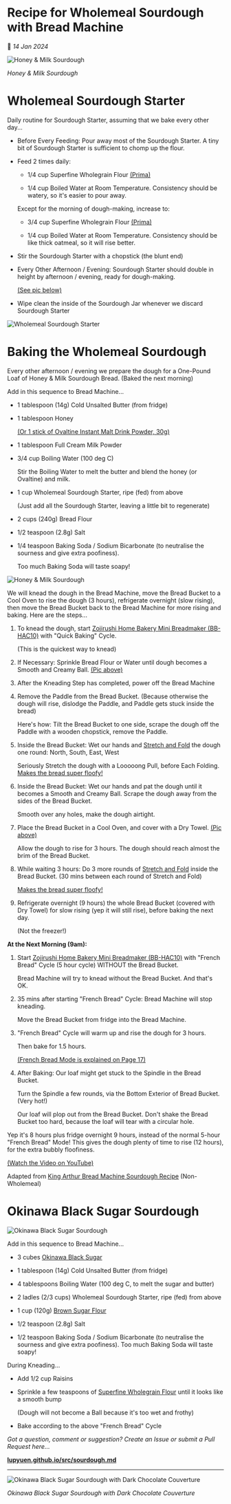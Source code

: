 # Recipe for Wholemeal Sourdough with Bread Machine

📝 _14 Jan 2024_

![Honey & Milk Sourdough](https://lupyuen.github.io/images/sourdough25.jpg)

_Honey & Milk Sourdough_

# Wholemeal Sourdough Starter

Daily routine for Sourdough Starter, assuming that we bake every other day...

-   Before Every Feeding: Pour away most of the Sourdough Starter. A tiny bit of Sourdough Starter is sufficient to chomp up the flour.

-   Feed 2 times daily:

    -   1/4 cup Superfine Wholegrain Flour [(Prima)](https://www.redmanshop.com/shop-by-category/baking-ingredients/flour/speciality-flour/000000000000103830.html)
    
    -   1/4 cup Boiled Water at Room Temperature. Consistency should be watery, so it's easier to pour away.

    Except for the morning of dough-making, increase to:

    -   3/4 cup Superfine Wholegrain Flour [(Prima)](https://www.redmanshop.com/shop-by-category/baking-ingredients/flour/speciality-flour/000000000000103830.html)
    
    -   1/4 cup Boiled Water at Room Temperature. Consistency should be like thick oatmeal, so it will rise better.

-   Stir the Sourdough Starter with a chopstick (the blunt end)

-   Every Other Afternoon / Evening: Sourdough Starter should double in height by afternoon / evening, ready for dough-making.

    [(See pic below)](https://lupyuen.github.io/images/sourdough2.jpg)

-   Wipe clean the inside of the Sourdough Jar whenever we discard Sourdough Starter

![Wholemeal Sourdough Starter](https://lupyuen.github.io/images/sourdough2.jpg)

# Baking the Wholemeal Sourdough

Every other afternoon / evening we prepare the dough for a One-Pound Loaf of Honey & Milk Sourdough Bread. (Baked the next morning)

Add in this sequence to Bread Machine...

-   1 tablespoon (14g) Cold Unsalted Butter (from fridge)

-   1 tablespoon Honey

    [(Or 1 stick of Ovaltine Instant Malt Drink Powder, 30g)](https://www.fairprice.com.sg/product/ovaltine-malt-drink-chocolate-820g-13058372)

-   1 tablespoon Full Cream Milk Powder 

-   3/4 cup Boiling Water (100 deg C)

    Stir the Boiling Water to melt the butter and blend the honey (or Ovaltine) and milk.

-   1 cup Wholemeal Sourdough Starter, ripe (fed) from above

    (Just add all the Sourdough Starter, leaving a little bit to regenerate)

-   2 cups (240g) Bread Flour

-   1/2 teaspoon (2.8g) Salt

-   1/4 teaspoon Baking Soda / Sodium Bicarbonate (to neutralise the sourness and give extra poofiness).

    Too much Baking Soda will taste soapy!

![Honey & Milk Sourdough](https://lupyuen.github.io/images/sourdough25.jpg)

We will knead the dough in the Bread Machine, move the Bread Bucket to a Cool Oven to rise the dough (3 hours), refrigerate overnight (slow rising), then move the Bread Bucket back to the Bread Machine for more rising and baking. Here are the steps...

1.  To knead the dough, start [Zojirushi Home Bakery Mini Breadmaker (BB-HAC10)](https://www.zojirushi.com/app/product/bbhac) with "Quick Baking" Cycle.

    (This is the quickest way to knead)

1.  If Necessary: Sprinkle Bread Flour or Water until dough becomes a Smooth and Creamy Ball. [(Pic above)](https://lupyuen.github.io/images/sourdough25.jpg)

1.  After the Kneading Step has completed, power off the Bread Machine

1.  Remove the Paddle from the Bread Bucket. (Because otherwise the dough will rise, dislodge the Paddle, and Paddle gets stuck inside the bread)

    Here's how: Tilt the Bread Bucket to one side, scrape the dough off the Paddle with a wooden chopstick, remove the Paddle.

1.  Inside the Bread Bucket: Wet our hands and [Stretch and Fold](https://www.theperfectloaf.com/how-to-stretch-and-fold-sourdough-bread-dough/) the dough one round: North, South, East, West

    Seriously Stretch the dough with a Looooong Pull, before Each Folding. [Makes the bread super floofy!](https://qoto.org/@lupyuen/111763975783868661)

1.  Inside the Bread Bucket: Wet our hands and pat the dough until it becomes a Smooth and Creamy Ball. Scrape the dough away from the sides of the Bread Bucket.

    Smooth over any holes, make the dough airtight.

1.  Place the Bread Bucket in a Cool Oven, and cover with a Dry Towel. [(Pic above)](https://lupyuen.github.io/images/sourdough25.jpg)

    Allow the dough to rise for 3 hours. The dough should reach almost the brim of the Bread Bucket.

1.  While waiting 3 hours: Do 3 more rounds of [Stretch and Fold](https://www.theperfectloaf.com/how-to-stretch-and-fold-sourdough-bread-dough/) inside the Bread Bucket. (30 mins between each round of Stretch and Fold)

    [Makes the bread super floofy!](https://qoto.org/@lupyuen/111763975783868661)

1.  Refrigerate overnight (9 hours) the whole Bread Bucket (covered with Dry Towel) for slow rising (yep it will still rise), before baking the next day.

    (Not the freezer!)

__At the Next Morning (9am):__

1.  Start [Zojirushi Home Bakery Mini Breadmaker (BB-HAC10)](https://www.zojirushi.com/app/product/bbhac) with "French Bread" Cycle (5 hour cycle) WITHOUT the Bread Bucket.

    Bread Machine will try to knead without the Bread Bucket. And that's OK.

1.  35 mins after starting "French Bread" Cycle: Bread Machine will stop kneading.

    Move the Bread Bucket from fridge into the Bread Machine.

1.  "French Bread" Cycle will warm up and rise the dough for 3 hours.

    Then bake for 1.5 hours.

    [(French Bread Mode is explained on Page 17)](https://www.zojirushi.com/servicesupport/manuals/manual_pdf/bb_hac10.pdf)

1.  After Baking: Our loaf might get stuck to the Spindle in the Bread Bucket.

    Turn the Spindle a few rounds, via the Bottom Exterior of Bread Bucket. (Very hot!)

    Our loaf will plop out from the Bread Bucket. Don't shake the Bread Bucket too hard, because the loaf will tear with a circular hole.

Yep it's 8 hours plus fridge overnight 9 hours, instead of the normal 5-hour "French Bread" Mode! This gives the dough plenty of time to rise (12 hours), for the extra bubbly floofiness.

[(Watch the Video on YouTube)](https://www.youtube.com/shorts/R7GI71rqUc8)

Adapted from [King Arthur Bread Machine Sourdough Recipe](https://www.kingarthurbaking.com/recipes/bread-machine-sourdough-bread-recipe) (Non-Wholemeal)

# Okinawa Black Sugar Sourdough

![Okinawa Black Sugar Sourdough](https://lupyuen.github.io/images/sourdough22.jpg)

Add in this sequence to Bread Machine...

-   3 cubes [Okinawa Black Sugar](https://lupyuen.github.io/images/sourdough23.jpg)

-   1 tablespoon (14g) Cold Unsalted Butter (from fridge)

-   4 tablespoons Boiling Water (100 deg C, to melt the sugar and butter)

-   2 ladles (2/3 cups) Wholemeal Sourdough Starter, ripe (fed) from above

-   1 cup (120g) [Brown Sugar Flour](https://lupyuen.github.io/images/sourdough24.jpg)

-   1/2 teaspoon (2.8g) Salt

-   1/2 teaspoon Baking Soda / Sodium Bicarbonate (to neutralise the sourness and give extra poofiness). Too much Baking Soda will taste soapy!

During Kneading...

-   Add 1/2 cup Raisins

-   Sprinkle a few teaspoons of [Superfine Wholegrain Flour](https://www.redmanshop.com/shop-by-category/baking-ingredients/flour/speciality-flour/000000000000103830.html) until it looks like a smooth bump

    (Dough will not become a Ball because it's too wet and frothy)

-   Bake according to the above "French Bread" Cycle

_Got a question, comment or suggestion? Create an Issue or submit a Pull Request here..._

[__lupyuen.github.io/src/sourdough.md__](https://github.com/lupyuen/lupyuen.github.io/blob/master/src/sourdough.md)

<hr>

![Okinawa Black Sugar Sourdough with Dark Chocolate Couverture](https://lupyuen.github.io/images/sourdough.jpg)

_Okinawa Black Sugar Sourdough with Dark Chocolate Couverture_
